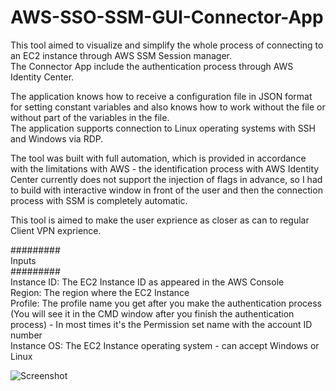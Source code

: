 # AWS-SSO-SSM-GUI-Connector-App

This tool aimed to visualize and simplify the whole process of connecting to an EC2 instance through AWS SSM Session manager.\
The Connector App include the authentication process through AWS Identity Center.

The application knows how to receive a configuration file in JSON format for setting constant variables and also knows how to work without the file or without part of the variables in the file.\
The application supports connection to Linux operating systems with SSH and Windows via RDP.

The tool was built with full automation, which is provided in accordance with the limitations with AWS - the identification process with AWS Identity Center currently does not support the injection of flags in advance, so I had to build with interactive window in front of the user and then the connection process with SSM is completely automatic.

This tool is aimed to make the user exprience as closer as can to regular Client VPN exprience.

#########\
Inputs\
#########\
Instance ID: The EC2 Instance ID as appeared in the AWS Console\
Region: The region where the EC2 Instance\
Profile: The profile name you get after you make the authentication process (You will see it in the CMD window after you finish the authentication process) - In most times it's the Permission set name with the account ID number\
Instance OS: The EC2 Instance operating system - can accept Windows or Linux

![Screenshot](https://github.com/user-attachments/assets/6a5a8f97-a953-47ea-9e19-b1148e1b4b49)
